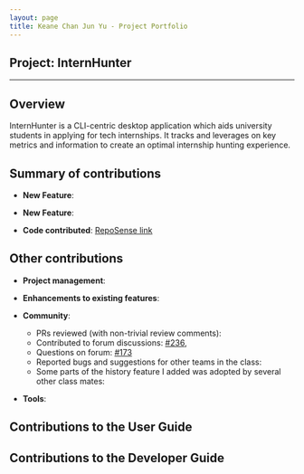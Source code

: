 ```yaml
---
layout: page
title: Keane Chan Jun Yu - Project Portfolio
---
```


## Project: InternHunter

---

## Overview

InternHunter is a CLI-centric desktop application which aids university students in applying for tech internships.
It tracks and leverages on key metrics and information to create an optimal internship hunting experience.

## Summary of contributions

* **New Feature**: 

* **New Feature**:

* **Code contributed**: [RepoSense link]()

## Other contributions

* **Project management**:

* **Enhancements to existing features**:

* **Community**:
  * PRs reviewed (with non-trivial review comments): 
  * Contributed to forum discussions: [#236](https://github.com/nus-cs2103-AY2021S1/forum/issues/236), 
  * Questions on forum: [#173](https://github.com/nus-cs2103-AY2021S1/forum/issues/173)
  * Reported bugs and suggestions for other teams in the class:
  * Some parts of the history feature I added was adopted by several other class mates:

* **Tools**:

## Contributions to the User Guide
    
## Contributions to the Developer Guide

   
